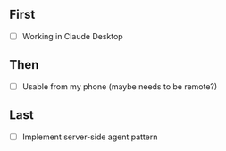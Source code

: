 ## First

- [ ] Working in Claude Desktop

## Then

- [ ] Usable from my phone (maybe needs to be remote?)

## Last

- [ ] Implement server-side agent pattern